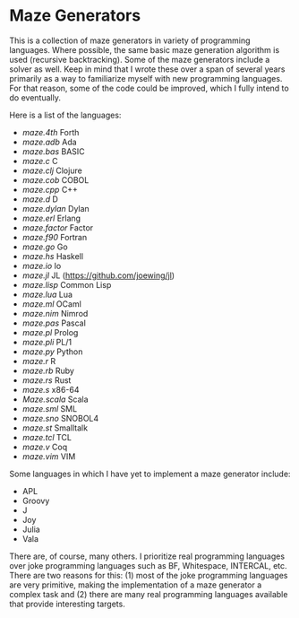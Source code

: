 
Maze Generators
==============================================================================
This is a collection of maze generators in variety of programming languages.
Where possible, the same basic maze generation algorithm is used (recursive
backtracking).  Some of the maze generators include a solver as well.  Keep
in mind that I wrote these over a span of several years primarily as a way
to familiarize myself with new programming languages.  For that reason,
some of the code could be improved, which I fully intend to do eventually.

Here is a list of the languages:
 - *maze.4th* Forth
 - *maze.adb* Ada
 - *maze.bas* BASIC
 - *maze.c* C
 - *maze.clj* Clojure
 - *maze.cob* COBOL
 - *maze.cpp* C++
 - *maze.d* D
 - *maze.dylan* Dylan
 - *maze.erl* Erlang
 - *maze.factor* Factor
 - *maze.f90* Fortran
 - *maze.go* Go
 - *maze.hs* Haskell
 - *maze.io* Io
 - *maze.jl* JL (https://github.com/joewing/jl)
 - *maze.lisp* Common Lisp
 - *maze.lua* Lua
 - *maze.ml* OCaml
 - *maze.nim* Nimrod
 - *maze.pas* Pascal
 - *maze.pl* Prolog
 - *maze.pli* PL/1
 - *maze.py* Python
 - *maze.r* R
 - *maze.rb* Ruby
 - *maze.rs* Rust
 - *maze.s* x86-64
 - *Maze.scala* Scala
 - *maze.sml* SML
 - *maze.sno* SNOBOL4
 - *maze.st* Smalltalk
 - *maze.tcl* TCL
 - *maze.v* Coq
 - *maze.vim* VIM

Some languages in which I have yet to implement a maze generator include:
 - APL
 - Groovy
 - J
 - Joy
 - Julia
 - Vala

There are, of course, many others.
I prioritize real programming languages over joke programming languages
such as BF, Whitespace, INTERCAL, etc.  There are two reasons for this:
(1) most of the joke programming languages are very primitive, making
the implementation of a maze generator a complex task and (2)
there are many real programming languages available that provide
interesting targets.

